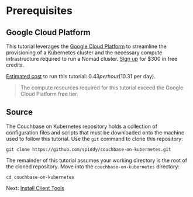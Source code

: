 # Prerequisites

## Google Cloud Platform

This tutorial leverages the [Google Cloud Platform](https://cloud.google.com/) to streamline the provisioning of a Kubernetes cluster and the necessary compute infrastructure required to run a Nomad cluster. [Sign up](https://cloud.google.com/free/) for $300 in free credits.

[Estimated cost](https://cloud.google.com/products/calculator/#id=1dc8801f-7903-432c-8eb3-f3b73b10be4d) to run this tutorial: $0.43 per hour ($10.31 per day).

> The compute resources required for this tutorial exceed the Google Cloud Platform free tier.

## Source

The Couchbase on Kubernetes repository holds a collection of configuration files and scripts that must be downloaded onto the machine used to follow this tutorial. Use the `git` command to clone this repository:

```
git clone https://github.com/spiddy/couchbase-on-kubernetes.git
```

The remainder of this tutorial assumes your working directory is the root of the cloned repository. Move into the `couchbase-on-kubernetes` directory:

```
cd couchbase-on-kubernetes
```

Next: [Install Client Tools](02-client-tools.md)
